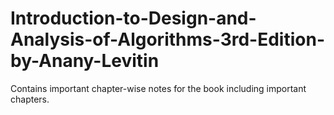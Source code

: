 # Introduction-to-Design-and-Analysis-of-Algorithms-3rd-Edition-by-Anany-Levitin


Contains important chapter-wise notes for the book including important chapters.
